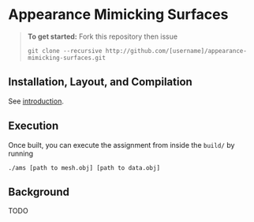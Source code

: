 # Appearance Mimicking Surfaces

> **To get started:** Fork this repository then issue
> 
>     git clone --recursive http://github.com/[username]/appearance-mimicking-surfaces.git
>

## Installation, Layout, and Compilation

See
[introduction](http://github.com/alecjacobson/geometry-processing-introduction).

## Execution

Once built, you can execute the assignment from inside the `build/` by running

    ./ams [path to mesh.obj] [path to data.obj]


## Background

TODO

